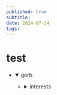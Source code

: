 ```yaml
---
published: true
subtitle:
date: 2024-07-24
tags: 
---
```


# test
<ul class="tree">
  <li>
    <details open>
      <summary>gorb</summary>
      <ul>
        <li>
          <details>
            <summary>interests</summary>
             <ul>
              <li>
              <details>
                <summary>[[music]]</summary>
                <ul>
                 <li>
                  <details>
                    <summary>[[shadowdog]]</summary>
                    <ul>
            <ul>
              <li>Jupiter</li>
              <li>Saturn</li>
            </ul>
          </details>
        </li>
        <li>
          <details>
            <summary>Ice giants</summary>
            <ul>
              <li>Uranus</li>
              <li>Neptune</li>
            </ul>
          </details>
        </li>
      </ul>
    </details>
  </li>
</ul>

